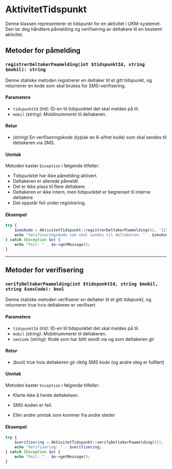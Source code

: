 # AktivitetTidspunkt

Denne klassen representerer et tidspunkt for en aktivitet i UKM-systemet. Den lar deg håndtere påmelding og verifisering av deltakere til en bestemt aktivitet.

## Metoder for påmelding

### `registrerDeltakerPaamelding(int $tidspunktId, string $mobil): string`

Denne statiske metoden registrerer en deltaker til et gitt tidspunkt, og returnerer en kode som skal brukes for SMS-verifisering.

#### Parametere
- `tidspunktId` *(int)*: ID-en til tidspunktet det skal meldes på til.
- `mobil` *(string)*: Mobilnummeret til deltakeren.

#### Retur
- *(string)* En verifiseringskode (typisk en 6-sifret kode) som skal sendes til deltakeren via SMS.

#### Unntak
Metoden kaster `Exception` i følgende tilfeller:
- Tidspunktet har ikke påmelding aktivert.
- Deltakeren er allerede påmeldt.
- Det er ikke plass til flere deltakere.
- Deltakeren er ikke intern, men tidspunktet er begrenset til interne deltakere.
- Det oppstår feil under registrering.

#### Eksempel
```php
try {
    $smsKode = AktivitetTidspunkt::registrerDeltakerPaamelding(42, '12345678');
    echo "Verifiseringskode som skal sendes til deltakeren: " . $smsKode;
} catch (Exception $e) {
    echo "Feil: " . $e->getMessage();
}
```

---
## Metoder for verifisering

### `verifyDeltakerPaamelding(int $tidspunktId, string $mobil, string $smsCode): bool`

Denne statiske metoden verifiserer en deltaker til et gitt tidspunkt, og returnerer true hvis deltakeren er verifisert.

#### Parametere
- `tidspunktId` *(int)*: ID-en til tidspunktet det skal meldes på til.
- `mobil` *(string)*: Mobilnummeret til deltakeren.
- `smsCode` *(string)*: Kode som har blitt sendt via og som deltakeren gir

#### Retur
- *(bool)* true hvis deltakeren gir riktig SMS kode (og andre steg er fullført)

#### Unntak
Metoden kaster `Exception` i følgende tilfeller:
- Klarte ikke å hente deltakelsen.
- SMS-koden er feil.
  
- Eller andre unntak som kommer fra andre steder

#### Eksempel
```php
try {
    $verifisering = AktivitetTidspunkt::verifyDeltakerPaamelding(221, '46516256', 'AWQKT3');
    echo "Verifisering: " . $verifisering;
} catch (Exception $e) {
    echo "Feil: " . $e->getMessage();
}
```
